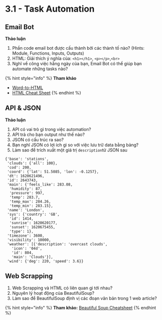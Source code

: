 # 3.1 - Task Automation

## Email Bot 

**Thảo luận** 

1. Phần code email bot được cấu thành bởi các thành tố nào? \(Hints: Module, Functions, Inputs, Outputs\) 
2. HTML: Giải thích ý nghĩa của: `<h1></h1>`, `<p></p>`,`<br>`
3. Nghĩ về công việc hằng ngày của bạn, Email Bot có thể giúp bạn automate những tasks nào?

{% hint style="info" %}
**Tham khảo** 

* [Word-to-HTML](https://wordtohtml.net/)
* [HTML Cheat Sheet](https://htmlcheatsheet.com/)
{% endhint %}

## API & JSON 

**Thảo luận** 

1. API có vai trò gì trong việc automation? 
2. API trả cho bạn output như thế nào? 
3. JSON có cấu trúc ra sao? 
4. Bạn nghĩ JSON có lợi ích gì so với việc lưu trữ data bằng bảng?
5. Làm sao để trích xuất một giá trị `description`từ JSON sau

```text
{'base': 'stations',
 'clouds': {'all': 100},
 'cod': 200,
 'coord': {'lat': 51.5085, 'lon': -0.1257},
 'dt': 1620621496,
 'id': 2643743,
 'main': {'feels_like': 283.08,
  'humidity': 87,
  'pressure': 997,
  'temp': 283.7,
  'temp_max': 284.26,
  'temp_min': 283.15},
 'name': 'London',
 'sys': {'country': 'GB',
  'id': 1414,
  'sunrise': 1620620177,
  'sunset': 1620675455,
  'type': 1},
 'timezone': 3600,
 'visibility': 10000,
 'weather': [{'description': 'overcast clouds',
   'icon': '04d',
   'id': 804,
   'main': 'Clouds'}],
 'wind': {'deg': 220, 'speed': 3.6}}
```

## Web Scrapping 

1. Web Scrapping và HTML có liên quan gì tới nhau? 
2. Nguyên lý hoạt động của BeautifulSoup? 
3. Làm sao để BeautifulSoup định vị các đoạn văn bản trong 1 web article?

{% hint style="info" %}
**Tham khảo:** [Beautiful Soup Cheatsheet](http://akul.me/blog/2016/beautifulsoup-cheatsheet/)
{% endhint %}

